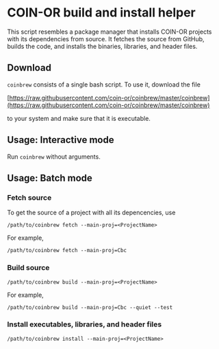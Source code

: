 # COIN-OR build and install helper

This script resembles a package manager that installs COIN-OR projects
with its dependencies from source.
It fetches the source from GitHub, builds the code, and installs the
binaries, libraries, and header files.


## Download

`coinbrew` consists of a single bash script. To use it, download the file


   [https://raw.githubusercontent.com/coin-or/coinbrew/master/coinbrew](https://raw.githubusercontent.com/coin-or/coinbrew/master/coinbrew)


to your system and make sure that it is executable.


## Usage: Interactive mode

Run `coinbrew` without arguments.

## Usage: Batch mode

### Fetch source

To get the source of a project with all its depencencies, use
```
/path/to/coinbrew fetch --main-proj=<ProjectName>
```

For example,
```
/path/to/coinbrew fetch --main-proj=Cbc
```


### Build source

```
/path/to/coinbrew build --main-proj=<ProjectName>
```

For example,
```
/path/to/coinbrew build --main-proj=Cbc --quiet --test
```


### Install executables, libraries, and header files

```
/path/to/coinbrew install --main-proj=<ProjectName>
```
